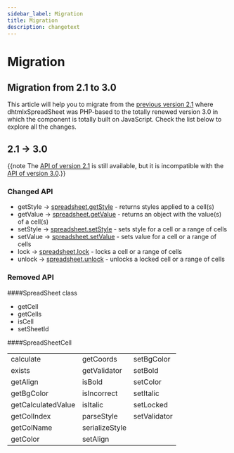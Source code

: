 ```yaml
---
sidebar_label: Migration
title: Migration
description: changetext
---
```


# Migration

## Migration from 2.1 to 3.0


This article will help you to migrate from the [previous version 2.1](https://docs.dhtmlx.com/spreadsheet__index.html) where dhtmlxSpreadSheet was PHP-based
to the totally renewed version 3.0 in which the component is totally built on JavaScript. Check the list below to explore all the changes.

## 2.1 -> 3.0

{{note The [API of version 2.1](https://docs.dhtmlx.com/spreadsheet__reference.html) is still available, but it is incompatible with the [API of version 3.0](api/refs/spreadsheet.md).}}

### Changed API

- getStyle -> [spreadsheet.getStyle](api/spreadsheet_getstyle.md) - returns styles applied to a cell(s)	
- getValue -> [spreadsheet.getValue](api/spreadsheet_getvalue.md) - returns an object with the value(s) of a cell(s)
- setStyle -> [spreadsheet.setStyle](api/spreadsheet_setstyle.md) - sets style for a cell or a range of cells 
- setValue -> [spreadsheet.setValue](api/spreadsheet_setvalue.md) - sets value for a cell or a range of cells 
- lock -> [spreadsheet.lock](api/spreadsheet_lock.md) - locks a cell or a range of cells
- unlock -> [spreadsheet.unlock](api/spreadsheet_unlock.md) - unlocks a locked cell or a range of cells


### Removed API

####SpreadSheet class

- getCell 
- getCells 
- isCell 
- setSheetId 


####SpreadSheetCell

<table>
<tr>
	<td>calculate</td>
    <td>getCoords</td>
    <td>setBgColor</td>	
</tr>
<tr>
	<td>exists</td>
    <td>getValidator</td>
    <td>setBold</td>
</tr>
<tr>
	<td>getAlign</td>
    <td>isBold</td>
    <td>setColor</td>   
</tr>
<tr>
	<td>getBgColor</td>
    <td>isIncorrect</td>
    <td>setItalic</td>   
</tr>
<tr>
	<td>getCalculatedValue</td>
    <td>isItalic</td>
    <td>setLocked</td>   
</tr>
<tr>
	<td>getColIndex</td>
    <td>parseStyle</td>
    <td>setValidator</td>    
</tr>
<tr>
	<td>getColName</td>
    <td>serializeStyle</td>   
</tr>
<tr>
	<td>getColor</td>
    <td>setAlign</td>    
</tr>
</table>


